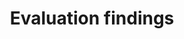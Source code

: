 ---
title: 'Evaluation findings'
field: 'is.evaluation.findings'
slug: 'impact-evaluation-findings'
description: 'Summary of the key finding of an evaluative study'
required: False
module: 'Impact'
cluster: 'Impact'
policy: 'Free value. Repeat values.'
layout: 'home'
---